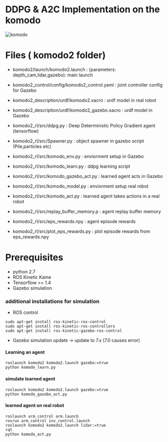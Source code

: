 # DDPG & A2C  Implementation on the komodo

![komodo](https://i.imgur.com/ZCKDDNQ.png)

# Files ( komodo2 folder)


- komodo2/launch/komodo2.launch : (parameters: depth_cam,lidar,gazebo): main launch 
- komodo2_control/config/komodo2_control.yaml : joint controller config for Gazebo
- komodo2_description/urdf/komodo2.xacro : urdf model in real robot
- komodo2_description/urdf/komodo2_gazebo.xacro : urdf model in Gazebo

- komodo2_rl/src/ddpg.py : Deep Deterministic Policy Gradient agent (tensorflow)
- komodo2_rl/src/Spawner.py : object spawner in gazebo script (Pile,particles etc)
- komodo2_rl/src/komodo_env.py : enviorment setup in Gazebo
- komodo2_rl/src/komodo_learn.py : ddpg learning script
- komodo2_rl/src/komodo_gazebo_act.py : learned agent acts in Gazebo

- komodo2_rl/src/komodo_model.py : enviorment setup real robot
- komodo2_rl/src/komodo_act.py : learned agent takes actions in a real robot

- komodo2_rl/src/replay_buffer_memory.p : agent replay buffer memory
- komodo2_rl/src/eps_rewards.npy : agent episode rewards
- komodo2_rl/src/plot_eps_rewards.py : plot episode rewards from eps_rewards.npy


# Prerequisites 
- python 2.7
- ROS Kinetic Kame
- Tensorflow >= 1.4
- Gazebo simulation

### additional installations for simulation
- ROS control
```
sudo apt-get install ros-kinetic-ros-control
sudo apt-get install ros-kinetic-ros-controllers
sudo apt-get install ros-kinetic-gazebo-ros-control
```
- Gazebo simulation update -> update to 7.x (7.0 causes error)


#### Learning an agent
```
roslaunch komodo2 komodo2.launch gazebo:=true
python komodo_learn.py
```

#### simulate learned agent
```
roslaunch komodo2 komodo2.launch gazebo:=true
python komodo_gazebo_act.py
```

#### learned agent on real robot
```
roslaunch arm_control arm.launch
rosrun arm_control inv_control.launch
roslaunch komodo2 komodo2.launch lidar:=true
rqt
python komodo_act.py
```


